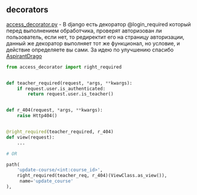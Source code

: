 ## decorators

[access_decorator.py](access_decorator.py) - В django есть декоратор @login_required который перед выполнением обработчика, проверят авторизован ли пользователь, если нет, то редиректит его на страницу авторизации, данный же декоратор выполняет тот же функционал, но условие, и действие определяете вы сами. За идею по улучшению спасибо [AspirantDrago](https://github.com/AspirantDrago)

```python
from access_decorator import right_required


def teacher_required(request, *args, **kwargs):
    if request.user.is_authenticated:
        return request.user.is_teacher()


def r_404(request, *args, **kwargs):
    raise Http404()


@right_required(teacher_required, r_404)
def view(request):
    ...

# OR

path(
    'update-course/<int:course_id>',
    right_required(teacher_req, r_404)(ViewClass.as_view()),
     name='update_course'
),
```